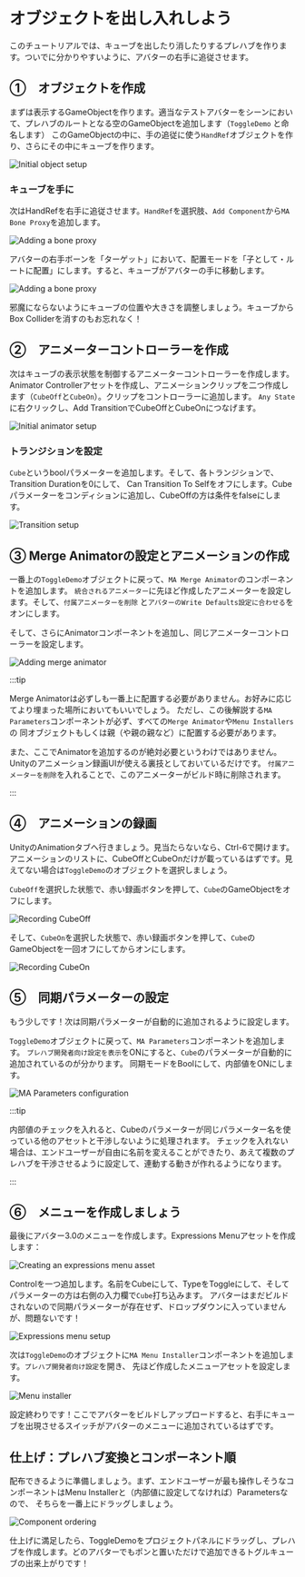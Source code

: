 ﻿---
sidebar_position: 2
sidebar_label: オブジェクトを出し入れしよう
---

# オブジェクトを出し入れしよう

このチュートリアルでは、キューブを出したり消したりするプレハブを作ります。ついでに分かりやすいように、アバターの右手に追従させます。

## ①　オブジェクトを作成

まずは表示するGameObjectを作ります。適当なテストアバターをシーンにおいて、プレハブのルートとなる空のGameObjectを追加します（`ToggleDemo`
と命名します）
このGameObjectの中に、手の追従に使う`HandRef`オブジェクトを作り、さらにその中にキューブを作ります。

![Initial object setup](setup1.png)

### キューブを手に

次はHandRefを右手に追従させます。`HandRef`を選択肢、`Add Component`から`MA Bone Proxy`を追加します。

![Adding a bone proxy](setup2.png)

アバターの右手ボーンを「ターゲット」において、配置モードを「子として・ルートに配置」にします。すると、キューブがアバターの手に移動します。

![Adding a bone proxy](setup3_ja.png)

邪魔にならないようにキューブの位置や大きさを調整しましょう。キューブからBox Colliderを消すのもお忘れなく！

## ②　アニメーターコントローラーを作成

次はキューブの表示状態を制御するアニメーターコントローラーを作成します。
Animator Controllerアセットを作成し、アニメーションクリップを二つ作成します（`CubeOff`と`CubeOn`）。クリップをコントローラーに追加します。
`Any State`に右クリックし、Add TransitionでCubeOffとCubeOnにつなげます。

![Initial animator setup](controller1.png)

### トランジションを設定

`Cube`というboolパラメーターを追加します。そして、各トランジションで、Transition Durationを0にして、
Can Transition To Selfをオフにします。Cubeパラメーターをコンディションに追加し、CubeOffの方は条件をfalseにします。

![Transition setup](controller2.png)

## ③ Merge Animatorの設定とアニメーションの作成

一番上の`ToggleDemo`オブジェクトに戻って、`MA Merge Animator`のコンポーネントを追加します。
`統合されるアニメーター`に先ほど作成したアニメーターを設定します。そして、`付属アニメーターを削除`
と`アバターのWrite Defaults設定に合わせる`をオンにします。

そして、さらにAnimatorコンポーネントを追加し、同じアニメーターコントローラーを設定します。

![Adding merge animator](merge-animator-ja.png)

:::tip

Merge Animatorは必ずしも一番上に配置する必要がありません。お好みに応じてより埋まった場所においてもいいでしょう。
ただし、この後解説する`MA Parameters`コンポーネントが必ず、すべての`Merge Animator`や`Menu Installers`の
同オブジェクトもしくは親（や親の親など）に配置する必要があります。

また、ここでAnimatorを追加するのが絶対必要というわけではありません。Unityのアニメーション録画UIが使える裏技としておいているだけです。
`付属アニメーターを削除`を入れることで、このアニメーターがビルド時に削除されます。

:::

## ④　アニメーションの録画

UnityのAnimationタブへ行きましょう。見当たらないなら、Ctrl-6で開けます。
アニメーションのリストに、CubeOffとCubeOnだけが載っているはずです。見えてない場合は`ToggleDemo`のオブジェクトを選択しましょう。

`CubeOff`を選択した状態で、赤い録画ボタンを押して、`Cube`のGameObjectをオフにします。

![Recording CubeOff](rec1.png)

そして、`CubeOn`を選択した状態で、赤い録画ボタンを押して、`Cube`のGameObjectを一回オフにしてからオンにします。

![Recording CubeOn](rec2.png)

## ⑤　同期パラメーターの設定

もう少しです！次は同期パラメーターが自動的に追加されるように設定します。

`ToggleDemo`オブジェクトに戻って、`MA Parameters`コンポーネントを追加します。
`プレハブ開発者向け設定を表示`をONにすると、`Cube`のパラメーターが自動的に追加されているのが分かります。
同期モードをBoolにして、内部値をONにします。

![MA Parameters configuration](params-ja.png)

:::tip

内部値のチェックを入れると、Cubeのパラメーターが同じパラメーター名を使っている他のアセットと干渉しないように処理されます。
チェックを入れない場合は、エンドユーザーが自由に名前を変えることができたり、あえて複数のプレハブを干渉させるように設定して、連動する動きが作れるようになります。

:::

## ⑥　メニューを作成しましょう

最後にアバター3.0のメニューを作成します。Expressions Menuアセットを作成します：

![Creating an expressions menu asset](exp-menu-create.png)

Controlを一つ追加します。名前をCubeにして、TypeをToggleにして、そしてパラメーターの方は右側の入力欄で`Cube`打ち込みます。
アバターはまだビルドされないので同期パラメーターが存在せず、ドロップダウンに入っていませんが、問題ないです！

![Expressions menu setup](exp-menu-setup.png)

次は`ToggleDemo`のオブジェクトに`MA Menu Installer`コンポーネントを追加します。`プレハブ開発者向け設定`を開き、
先ほど作成したメニューアセットを設定します。

![Menu installer](menu-installer-en.png)

設定終わりです！ここでアバターをビルドしアップロードすると、右手にキューブを出現させるスイッチがアバターのメニューに追加されているはずです。

## 仕上げ：プレハブ変換とコンポーネント順

配布できるように準備しましょう。まず、エンドユーザーが最も操作しそうなコンポーネントはMenu
Installerと（内部値に設定してなければ）Parametersなので、
そちらを一番上にドラッグしましょう。

![Component ordering](component-ordering-ja.png)

仕上げに満足したら、ToggleDemoをプロジェクトパネルにドラッグし、プレハブを作成します。どのアバターでもポンと置いただけで追加できるトグルキューブの出来上がりです！